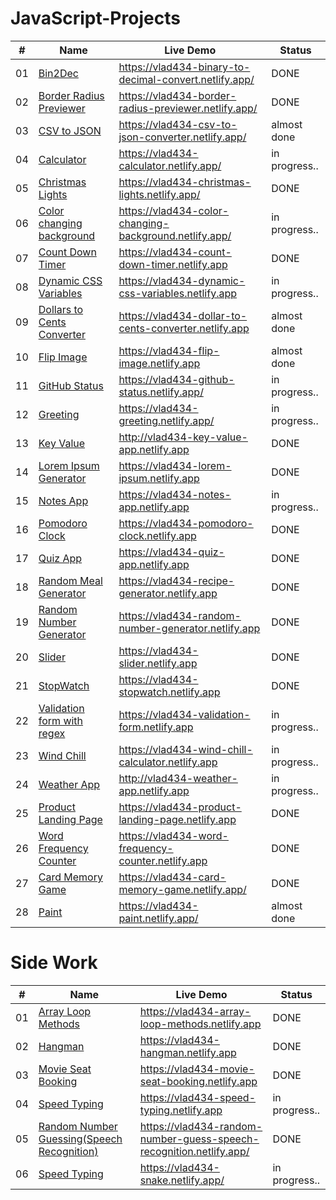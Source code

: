 # JavaScript-Projects



#| Name  |  Live Demo | Status |
---- | ------------- | ------------- |------------- |
01 | [Bin2Dec](https://github.com/vlad434/JavaScript/tree/master/Bin2Dec) | https://vlad434-binary-to-decimal-convert.netlify.app/ | DONE  |
02 | [Border Radius Previewer](https://github.com/vlad434/JavaScript/tree/master/Border-radius%20Previewer) | https://vlad434-border-radius-previewer.netlify.app/ | DONE  |
03 | [CSV to JSON](https://github.com/vlad434/JavaScript/tree/master/CSV%20to%20JSON%20converter)  | https://vlad434-csv-to-json-converter.netlify.app/ | almost done | 
04 | [Calculator](https://github.com/vlad434/JavaScript/tree/master/Calculator) | https://vlad434-calculator.netlify.app/ | in progress..  |
05 | [Christmas Lights](https://github.com/vlad434/JavaScript/tree/master/Christmas%20Lights) |  https://vlad434-christmas-lights.netlify.app/  | DONE  | 
06 | [Color changing background](https://github.com/vlad434/JavaScript/tree/master/Color%20Changing%20background)  | https://vlad434-color-changing-background.netlify.app/ | in progress..  | 
07 | [Count Down Timer](https://github.com/vlad434/JavaScript/tree/master/Count%20down%20Timer) |  https://vlad434-count-down-timer.netlify.app  | DONE  |
08 | [Dynamic CSS Variables](https://github.com/vlad434/JavaScript/tree/master/Dinamic%20CSS%20Variables) | https://vlad434-dynamic-css-variables.netlify.app | in progress..  |
09 | [Dollars to Cents Converter](https://github.com/vlad434/JavaScript/tree/master/Dollars%20to%20cents%20converter) | https://vlad434-dollar-to-cents-converter.netlify.app | almost done  |  
10 | [Flip Image](https://github.com/vlad434/JavaScript/tree/master/Dollars%20to%20cents%20converter) | https://vlad434-flip-image.netlify.app | almost done |  
11 | [GitHub Status](https://github.com/vlad434/JavaScript/tree/master/GItHub%20Status) | https://vlad434-github-status.netlify.app/ | in progress..  |
12 | [Greeting](https://github.com/vlad434/JavaScript/tree/master/Greeting) | https://vlad434-greeting.netlify.app/ | in progress..  | 
13 | [Key Value](https://github.com/vlad434/JavaScript/tree/master/Key%20Value%20App) | http://vlad434-key-value-app.netlify.app | DONE  |
14 | [Lorem Ipsum Generator](https://github.com/vlad434/JavaScript/tree/master/Lorem%20Ipsum%20Generator) | https://vlad434-lorem-ipsum.netlify.app | DONE  | 
15 | [Notes App](https://github.com/vlad434/JavaScript/tree/master/Notes%20App) | https://vlad434-notes-app.netlify.app | in progress..  |
16 | [Pomodoro Clock](https://github.com/vlad434/JavaScript/tree/master/Pomodoro%20Clock) | https://vlad434-pomodoro-clock.netlify.app | DONE | 
17 | [Quiz App](https://github.com/vlad434/JavaScript/tree/master/Quiz%20App) | https://vlad434-quiz-app.netlify.app | DONE  | 
18 | [Random Meal Generator](https://github.com/vlad434/JavaScript/tree/master/Random%20Meal%20Generator) | https://vlad434-recipe-generator.netlify.app | DONE  | 
19 | [Random Number Generator](https://github.com/vlad434/JavaScript/tree/master/Random%20Number%20Generator) | https://vlad434-random-number-generator.netlify.app | DONE  | 
20 | [Slider](https://github.com/vlad434/JavaScript/tree/master/Slider) | https://vlad434-slider.netlify.app | DONE  | 
21 | [StopWatch](https://github.com/vlad434/JavaScript/tree/master/StopWatch) | https://vlad434-stopwatch.netlify.app | DONE  | 
22 | [Validation form with regex](https://github.com/vlad434/JavaScript-Projects/tree/master/Validation%20form%20with%20regex) | https://vlad434-validation-form.netlify.app |  in progress..
23 | [Wind Chill](https://github.com/vlad434/JavaScript/tree/master/WindChill) | https://vlad434-wind-chill-calculator.netlify.app | in progress..  |  
24 | [Weather App](https://github.com/vlad434/JavaScript/tree/master/Weather%20App) | http://vlad434-weather-app.netlify.app | in progress..  |
25 | [Product Landing Page](https://github.com/vlad434/JavaScript/tree/master/Product%20Landing%20Page) | https://vlad434-product-landing-page.netlify.app | DONE | 
26 | [Word Frequency Counter](https://github.com/vlad434/JavaScript/tree/master/Word%20Frequency%20Counter) | https://vlad434-word-frequency-counter.netlify.app | DONE | 
27 | [Card Memory Game](https://github.com/vlad434/JavaScript/tree/master/Card%20memory%20game) | https://vlad434-card-memory-game.netlify.app/ | DONE | 
28 | [Paint](https://github.com/vlad434/JavaScript/tree/master/Paint) | https://vlad434-paint.netlify.app/ | almost done | 

# Side Work


#| Name  |  Live Demo | Status |
---- | ------------- | ------------- |------------- |
01 | [Array Loop Methods](https://github.com/vlad434/JavaScript/tree/master/Array%20Loop%20Methods) | https://vlad434-array-loop-methods.netlify.app | DONE  |
02 | [Hangman](https://github.com/vlad434/JavaScript/tree/master/Hang-man) | https://vlad434-hangman.netlify.app | DONE |
03 | [Movie Seat Booking](https://github.com/vlad434/JavaScript/tree/master/Movie%20Seat%20Booking)  | https://vlad434-movie-seat-booking.netlify.app | DONE | 
04 | [Speed Typing](https://github.com/vlad434/JavaScript/tree/master/Speed%20Typing) | https://vlad434-speed-typing.netlify.app | in progress..  |
05 | [Random Number Guessing(Speech Recognition)](https://github.com/vlad434/JavaScript/tree/master/Random%20Number%20Guessing(Speech%20Recognition)) | https://vlad434-random-number-guess-speech-recognition.netlify.app/ | DONE |
06 | [Speed Typing](https://github.com/vlad434/JavaScript/tree/master/Snake%20Game) | https://vlad434-snake.netlify.app/ | in progress..  | 
 
